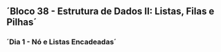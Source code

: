## ´Bloco 38 - Estrutura de Dados II: Listas, Filas e Pilhas´

### ´Dia 1 -  Nó e Listas Encadeadas´
